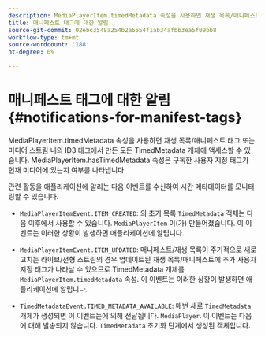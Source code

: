 ```yaml
---
description: MediaPlayerItem.timedMetadata 속성을 사용하면 재생 목록/매니페스트 태그 또는 미디어 스트림 내의 ID3 태그에서 만든 모든 TimedMetadata 개체에 액세스할 수 있습니다. MediaPlayerItem.hasTimedMetadata 속성은 구독한 사용자 지정 태그가 현재 미디어에 있는지 여부를 나타냅니다.
title: 매니페스트 태그에 대한 알림
source-git-commit: 02ebc3548a254b2a6554f1ab34afbb3ea5f09bb8
workflow-type: tm+mt
source-wordcount: '188'
ht-degree: 0%

---
```


# 매니페스트 태그에 대한 알림{#notifications-for-manifest-tags}

MediaPlayerItem.timedMetadata 속성을 사용하면 재생 목록/매니페스트 태그 또는 미디어 스트림 내의 ID3 태그에서 만든 모든 TimedMetadata 개체에 액세스할 수 있습니다. MediaPlayerItem.hasTimedMetadata 속성은 구독한 사용자 지정 태그가 현재 미디어에 있는지 여부를 나타냅니다.

관련 활동을 애플리케이션에 알리는 다음 이벤트를 수신하여 시간 메타데이터를 모니터링할 수 있습니다.

* `MediaPlayerItemEvent.ITEM_CREATED`: 의 초기 목록 `TimedMetadata` 객체는 다음 이후에서 사용할 수 있습니다. `MediaPlayerItem` 이(가) 만들어졌습니다. 이 이벤트는 이러한 상황이 발생하면 애플리케이션에 알립니다.

* `MediaPlayerItemEvent.ITEM_UPDATED`: 매니페스트/재생 목록이 주기적으로 새로 고치는 라이브/선형 스트림의 경우 업데이트된 재생 목록/매니페스트에 추가 사용자 지정 태그가 나타날 수 있으므로 TimedMetadata 개체를 `MediaPlayerItem.timedMetadata` 속성. 이 이벤트는 이러한 상황이 발생하면 애플리케이션에 알립니다.

* `TimedMetadataEvent.TIMED_METADATA_AVAILABLE`: 매번 새로 `TimedMetadata` 개체가 생성되면 이 이벤트는에 의해 전달됩니다. `MediaPlayer`. 이 이벤트는 다음에 대해 발송되지 않습니다. `TimedMetadata` 초기화 단계에서 생성된 객체입니다.
